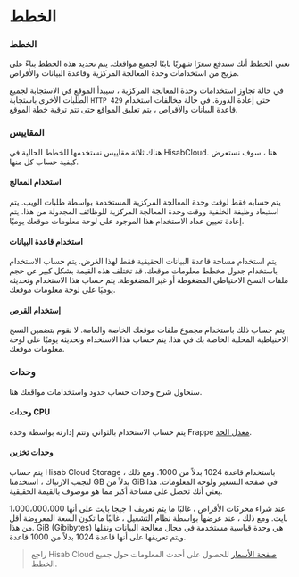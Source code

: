# الخطط

### الخطط

تعني الخطط أنك ستدفع سعرًا شهريًا ثابتًا لجميع مواقعك. يتم تحديد هذه الخطط بناءً على مزيج من استخدامات وحدة المعالجة المركزية وقاعدة البيانات والأقراص.

في حالة تجاوز استخدامات وحدة المعالجة المركزية ، سيبدأ الموقع في الاستجابة لجميع الطلبات الأخرى باستجابة `HTTP 429` حتى إعادة الدورة. في حالة مخالفات استخدام قاعدة البيانات والأقراص ، يتم تعليق المواقع حتى تتم ترقية خطة الموقع.

### المقاييس

هناك ثلاثة مقاييس نستخدمها للخطط الحالية في HisabCloud. هنا ، سوف نستعرض كيفية حساب كل منها.

#### استخدام المعالج

يتم حسابه فقط لوقت وحدة المعالجة المركزية المستخدمة بواسطة طلبات الويب. يتم استبعاد وظيفة الخلفية ووقت وحدة المعالجة المركزية للوظائف المجدولة من هذا. يتم إعادة تعيين عداد الاستخدام هذا الموجود على لوحة معلومات موقعك يوميًا.

#### استخدام قاعدة البيانات

يتم استخدام مساحة قاعدة البيانات الحقيقية فقط لهذا الغرض. يتم حساب الاستخدام باستخدام جدول مخطط معلومات موقعك. قد تختلف هذه القيمة بشكل كبير عن حجم ملفات النسخ الاحتياطي المضغوطة أو غير المضغوطة. يتم حساب هذا الاستخدام وتحديثه يوميًا على لوحة معلومات موقعك.

#### إستخدام القرص

يتم حساب ذلك باستخدام مجموع ملفات موقعك الخاصة والعامة. لا نقوم بتضمين النسخ الاحتياطية المحلية الخاصة بك في هذا. يتم حساب هذا الاستخدام وتحديثه يوميًا على لوحة معلومات موقعك.

### وحدات

سنحاول شرح وحدات حساب حدود واستخدامات مواقعك هنا.

#### وحدات CPU

يتم حساب الاستخدام بالثواني وتتم إدارته بواسطة وحدة Frappe [معدل الحد](https://frappeframework.com/docs/user/en/rate-limiting).

#### وحدات تخزين

يتم حساب Hisab Cloud Storage باستخدام قاعدة 1024 بدلاً من 1000. ومع ذلك ، لتجنب الارتباك ، استخدمنا GB بدلاً من GiB في صفحة التسعير ولوحة المعلومات. هذا يعني أنك تحصل على مساحة أكبر مما هو موصوف بالقيمة الحقيقية.

عند شراء محركات الأقراص ، غالبًا ما يتم تعريف 1 جيجا بايت على أنها 1،000،000،000 بايت. ومع ذلك ، عند عرضها بواسطة نظام التشغيل ، غالبًا ما تكون السعة المعروضة أقل من هذا. GiB (Gibibytes) هي وحدة قياسية مستخدمة في مجال معالجة البيانات ونقلها ويتم تعريفها على أنها قاعدة 1024 بدلاً من 1000 قاعدة.

> راجع Hisab Cloud [صفحة الأسعار](https://frappecloud.com/pricing) للحصول على أحدث المعلومات حول جميع الخطط.
